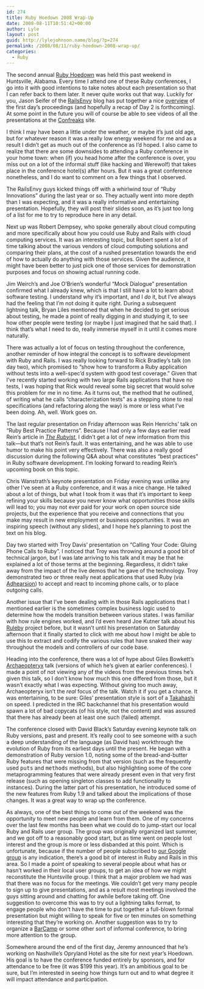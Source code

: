 ```yaml
---
id: 274
title: Ruby Hoedown 2008 Wrap-Up
date: 2008-08-11T10:51:42+00:00
author: Lyle
layout: post
guid: http://lylejohnson.name/blog/?p=274
permalink: /2008/08/11/ruby-hoedown-2008-wrap-up/
categories:
  - Ruby
---
```

The second annual [Ruby Hoedown](http://www.rubyhoedown.com/) was held this past weekend in Huntsville, Alabama. Every time I attend one of these Ruby conferences, I go into it with good intentions to take notes about each presentation so that I can refer back to them later. It never quite works out that way. Luckily for you, Jason Seifer of the [RailsEnvy](http://www.railsenvy.com/) blog has put together a nice [overview](http://www.railsenvy.com/2008/8/8/ruby-hoedown-day-1) of the first day&#8217;s proceedings (and hopefully a recap of Day 2 is forthcoming). At some point in the future you will of course be able to see videos of all the presentations at the [Confreaks](http://www.confreaks.com/) site.

I think I may have been a little under the weather, or maybe it&#8217;s just old age, but for whatever reason it was a really low energy weekend for me and as a result I didn&#8217;t get as much out of the conference as I&#8217;d hoped. I also came to realize that there are some downsides to attending a Ruby conference in your home town: when (if) you head home after the conference is over, you miss out on a lot of the informal stuff (like hacking and Werewolf) that takes place in the conference hotel(s) after hours. But it was a great conference nonetheless, and I do want to comment on a few things that I observed.

The RailsEnvy guys kicked things off with a whirlwind tour of &#8220;Ruby Innovations&#8221; during the last year or so. They actually went into more depth than I was expecting, and it was a really informative and entertaining presentation. Hopefully, they will post their slides soon, as it&#8217;s just too long of a list for me to try to reproduce here in any detail.

Next up was Robert Dempsey, who spoke generally about cloud computing and more specifically about how you could use Ruby and Rails with cloud computing services. It was an interesting topic, but Robert spent a lot of time talking about the various vendors of cloud computing solutions and comparing their plans, at the cost of a rushed presentation towards the end of how to actually do anything with those services. Given the audience, it might have been better to just pick one of those services for demonstration purposes and focus on showing actual running code.

Jim Weirch&#8217;s and Joe O&#8217;Brien&#8217;s wonderful &#8220;Mock Dialogue&#8221; presentation confirmed what I already knew, which is that I still have a lot to learn about software testing. I understand why it&#8217;s important, and I _do_ it, but I&#8217;ve always had the feeling that I&#8217;m not doing it quite right. During a subsequent lightning talk, Bryan Liles mentioned that when he decided to get serious about testing, he made a point of really digging in and studying it, to see how other people were testing (or maybe I just imagined that he said that). I think that&#8217;s what I need to do, really immerse myself in it until it comes more naturally.

There was actually a lot of focus on testing throughout the conference, another reminder of how integral the concept is to software development with Ruby and Rails. I was really looking forward to Rick Bradley&#8217;s talk (on day two), which promised to &#8220;show how to transform a Ruby application without tests into a well-spec&#8217;d system with good test coverage.&#8221; Given that I&#8217;ve recently started working with two large Rails applications that have no tests, I was hoping that Rick would reveal some big secret that would solve this problem for me in no time. As it turns out, the method that he outlined, of writing what he calls &#8220;characterization tests&#8221; as a stepping stone to real specifications (and refactoring along the way) is more or less what I&#8217;ve been doing. Ah, well. Work goes on.

The last regular presentation on Friday afternoon was Rein Henrichs&#8217; talk on &#8220;Ruby Best Practice Patterns&#8221;. Because I had only a few days earlier read Rein&#8217;s article in [_The Rubyist_](http://therubyist.com/), I didn&#8217;t get a lot of new information from this talk&#8212;but that&#8217;s not Rein&#8217;s fault. It was entertaining, and he was able to use humor to make his point very effectively. There was also a really good discussion during the following Q&A about what constitutes &#8220;best practices&#8221; in Ruby software development. I&#8217;m looking forward to reading Rein&#8217;s upcoming book on this topic.

Chris Wanstrath&#8217;s keynote presentation on Friday evening was unlike any other I&#8217;ve seen at a Ruby conference, and it was a nice change. He talked about a lot of things, but what I took from it was that it&#8217;s important to keep refining your skills because you never know what opportunities those skills will lead to; you may not ever paid for your work on open source side projects, but the experience that you receive and connections that you make may result in new employment or business opportunities. It was an inspiring speech (without any slides), and I hope he&#8217;s planning to post the text on his blog.

Day two started with Troy Davis&#8217; presentation on &#8220;<span class="talk">Calling Your Code: Gluing Phone Calls to Ruby&#8221;. I noticed that Troy was throwing around a good bit of technical jargon, but I was late arriving to his talk and it may be that he explained a lot of those terms at the beginning. Regardless, it didn&#8217;t take away from the impact of the live demos that he gave of the technology. Troy demonstrated two or three really neat applications that used Ruby (via <a href="http://adhearsion.com/">Adhearsion</a>) to accept and react to incoming phone calls, or to place outgoing calls. </span>

Another issue that I&#8217;ve been dealing with in those Rails applications that I mentioned earlier is the sometimes complex business logic used to determine how the models transition between various states. I was familiar with how rule engines worked, and I&#8217;d even heard Joe Kutner talk about his [Ruleby](http://ruleby.org/) project before, but it wasn&#8217;t until his presentation on Saturday afternoon that it finally started to click with me about how I might be able to use this to extract and codify the various rules that have snaked their way throughout the models and controllers of our code base.

Heading into the conference, there was a lot of hype about Giles Bowkett&#8217;s [Archaeopteryx](http://gilesbowkett.blogspot.com/2008/02/archaeopteryx-ruby-midi-generator.html) talk (versions of which he&#8217;s given at earlier conferences). I made a point of not viewing any of the videos from the previous times he&#8217;s given this talk, so I don&#8217;t know how much this one differed from those, but it wasn&#8217;t exactly what I was expecting. Without giving too much away, Archaeopteryx isn&#8217;t the _real_ focus of the talk. Watch it if you get a chance. It was entertaining, to be sure: Giles&#8217; presentation style is sort of a [Takahashi](http://www.presentationzen.com/presentationzen/2005/09/living_large_ta.html) on speed. I predicted in the IRC backchannel that his presentation would spawn a lot of bad copycats (of his style, not the content) and was assured that there has already been at least one such (failed) attempt.

The conference closed with David Black&#8217;s Saturday evening keynote talk on Ruby versions, past and present. It&#8217;s really cool to see someone with a such a deep understanding of the language (as David has) workthrough the evolution of Ruby from its earliest days until the present. He began with a demonstration of Ruby version 1.0, noting some of the bread-and-butter Ruby features that were missing from that version (such as the frequently used <tt>puts</tt> and <tt>methods</tt> methods), but also highlighting some of the core metaprogramming features that were already present even in that very first release (such as opening singleton classes to add functionality to instances). During the latter part of his presentation, he introduced some of the new features from Ruby 1.9 and talked about the implications of those changes. It was a great way to wrap up the conference.

As always, one of the best things to come out of the weekend was the opportunity to meet new people and learn from them. One of my concerns over the last few months has been what we could do to jump-start our local Ruby and Rails user group. The group was originally organized last summer, and we got off to a reasonably good start, but as time went on people lost interest and the group is more or less disbanded at this point. Which is unfortunate, because if the number of people subscribed to [our Google group](http://groups.google.com/group/hsvrb?hl=en) is any indication, there&#8217;s a good bit of interest in Ruby and Rails in this area. So I made a point of speaking to several people about what has or hasn&#8217;t worked in their local user groups, to get an idea of how we might reconstitute the Huntsville group. I think that a major problem we had was that there was no focus for the meetings. We couldn&#8217;t get very many people to sign up to give presentations, and as a result most meetings involved the guys sitting around and chatting for awhile before taking off. One suggestion to overcome this was to try out a lightning talks format, to engage people who don&#8217;t have the time to put together a full-blown formal presentation but might willing to speak for five or ten minutes on something interesting that they&#8217;re working on. Another suggestion was to try to organize a [BarCamp](http://en.wikipedia.org/wiki/BarCamp) or some other sort of informal conference, to bring more attention to the group.

Somewhere around the end of the first day, Jeremy announced that he&#8217;s working on Nashville&#8217;s Opryland Hotel as the site for next year&#8217;s Hoedown. His goal is to have the conference funded entirely by sponsors, and for attendance to be free (it was $199 this year). It&#8217;s an ambitious goal to be sure, but I&#8217;m interested in seeing how things turn out and to what degree it will impact attendance and participation.